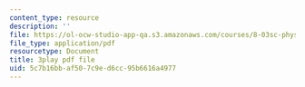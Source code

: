 ```yaml
---
content_type: resource
description: ''
file: https://ol-ocw-studio-app-qa.s3.amazonaws.com/courses/8-03sc-physics-iii-vibrations-and-waves-fall-2016/5c7b16bbaf507c9ed6cc95b6616a4977_BX4QPdP7fT8.pdf
file_type: application/pdf
resourcetype: Document
title: 3play pdf file
uid: 5c7b16bb-af50-7c9e-d6cc-95b6616a4977
---
```

